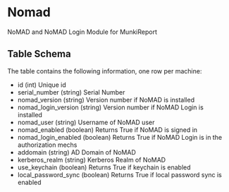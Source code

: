 # Nomad
NoMAD and NoMAD Login Module for MunkiReport

## Table Schema

The table contains the following information, one row per machine:

* id (int) Unique id
* serial_number (string) Serial Number
* nomad_version (string) Version number if NoMAD is installed
* nomad_login_version (string) Version number if NoMAD Login is installed
* nomad_user (string) Username of NoMAD user
* nomad_enabled (boolean) Returns True if NoMAD is signed in
* nomad_login_enabled (boolean) Returns True if NoMAD Login is in the authorization mechs
* addomain (string) AD Domain of NoMAD
* kerberos_realm (string) Kerberos Realm of NoMAD
* use_keychain (boolean) Returns True if keychain is enabled
* local_password_sync (boolean) Returns True if local password sync is enabled
